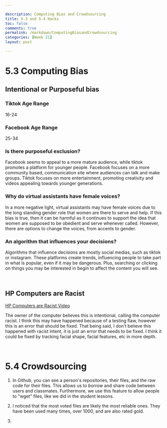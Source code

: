```yaml
--- 

description: Computing Bias and Crowdsourcing
title: 5.3 and 5.4 Hacks
toc: false
comments: true
permalink: /markdown/ComputingBiasandCrowdsourcing
categories: [Week 21]
layout: post

---
```


# 5.3 Computing Bias

## Intentional or Purposeful bias

### Tiktok Age Range
16-24


### Facebook Age Range
25-34

### Is there purposeful exclusion?

Facebook seems to appeal to a more mature audience, while tiktok promotes a platform for younger people. Facebook focuses on a more community based, communication site where audiences can talk and make groups. Tiktok focuses on more entertainment, promoting creativity and videos appealing towards younger generations.

### Why do virtual assistants have female voices?

In a more negative light, virtual assistants may have female voices due to the long standing gender role that women are there to serve and help. If this bias is true, then it can be harmful as it continues to support the idea that women are supposed to be obedient and serve whenever called. However, there are options to change the voices, from accents to gender.

### An algorithm that influences your decisions?

Algorithms that influence decisions are mostly social medias, such as tiktok or instagram. These platforms create trends, influencing people to take part in what is popular, even if it may be dangerous. 
Plus, searching or clicking on things you may be interested in begin to affect the content you will see.


<br>

## HP Computers are Racist

[HP Computers are Racist Video](https://www.youtube.com/watch?v=t4DT3tQqgRM)


The owner of the computer believes this is intentional, calling the computer racist. I think this may have happened because of a testing flaw, however this is an error that should be fixed. That being said, I don't believe this happened with racist intent, it is just an error that needs to be fixed. I think it could be fixed by tracking facial shape, facial features, etc in more depth.


<br>

# 5.4 Crowdsourcing

1. In Github, you can see a person's repositories, their files, and the raw code for their files. This allows us to borrow and share code between users and classmates. Furthermore, we use this feature to allow people to "wget" files, like we did in the student lessons.

2. I noticed that the most voted files are likely the most reliable ones. They have been used many times, over 1000, and are also rated gold.

3. 
